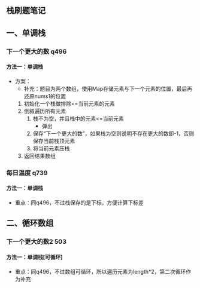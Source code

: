 ## 栈刷题笔记
## 一、单调栈
### 下一个更大的数 q496
#### 方法一：单调栈
 - 方案：
    - 补充：题目为两个数组，使用Map存储元素与下一个元素的位置，最后再还原nums1的位置
    1. 初始化一个栈做排除<=当前元素的元素
    2. 倒叙遍历所有元素
        1. 栈不为空，并且栈中的元素<=当前元素
            - 弹出
        2. 保存“下一个更大的数”，如果栈为空则说明不存在更大的数即-1，否则保存当前栈顶元素
        3. 将当前元素压栈
    4. 返回结果数组

### 每日温度 q739
#### 方法一：单调栈
 - 重点：同q496，不过栈保存的是下标，方便计算下标差

## 二、循环数组
### 下一个更大的数2 503
#### 方法一：单调栈[可循环]
 - 重点：同q496，不过数组可循环，所以遍历元素为length*2，第二次循环作为补充


